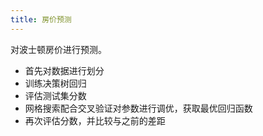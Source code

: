 ```yaml
---
title: 房价预测
---
```


对波士顿房价进行预测。

* 首先对数据进行划分
* 训练决策树回归
* 评估测试集分数
* 网格搜索配合交叉验证对参数进行调优，获取最优回归函数
* 再次评估分数，并比较与之前的差距